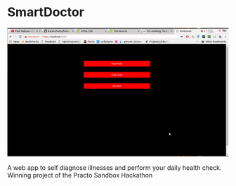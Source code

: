 # SmartDoctor


![alt text](/demo.gif)

A web app to self diagnose illnesses and perform your daily health check. Winning project of the Practo Sandbox Hackathon
